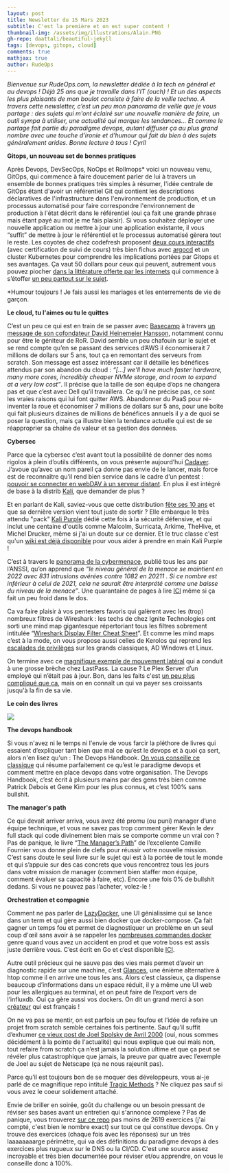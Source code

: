 ```yaml
---
layout: post
title: Newsletter du 15 Mars 2023
subtitle: C'est la première et on est super content !
thumbnail-img: /assets/img/illustrations/Alain.PNG
gh-repo: daattali/beautiful-jekyll
tags: [devops, gitops, cloud]
comments: true
mathjax: true
author: RudeOps
---
```






*Bienvenue sur RudeOps.com, la newsletter dédiée à la tech en général et au devops ! Déjà 25 ans que je travaille dans l’IT (ouch) ! Et un des aspects les plus plaisants de mon boulot consiste à faire de la veille techno. A travers cette newsletter, c’est un peu mon panorama de veille que je vous partage : des sujets qui m'ont éclairé sur une nouvelle manière de faire, un outil sympa à utiliser, une actualité qui marque les tendances… Et comme le partage fait partie du paradigme devops, autant diffuser ça au plus grand nombre avec une touche d’ironie et d’humour qui fait du bien à des sujets généralement arides. Bonne lecture à tous !
Cyril*  


**Gitops, un nouveau set de bonnes pratiques**

Après Devops, DevSecOps, NoOps et Rollmops* voici un nouveau venu, GitOps, qui commence à faire doucement parler de lui à travers un ensemble de bonnes pratiques très simples à résumer, l'idée centrale de GitOps étant d'avoir un référentiel Git qui contient les descriptions déclaratives de l'infrastructure dans l'environnement de production, et un processus automatisé pour faire correspondre l'environnement de production à l'état décrit dans le référentiel (oui ça fait une grande phrase mais étant payé au mot je me fais plaisir). Si vous souhaitez déployer une nouvelle application ou mettre à jour une application existante, il vous “suffit” de mettre à jour le référentiel et le processus automatisé gèrera tout le reste. Les coyotes de chez codefresh proposent  [deux cours interactifs](https://learning.codefresh.io/start)  (avec certification de suivi de cours) très bien fichus avec  [argocd](https://argo-cd.readthedocs.io/en/stable/) et un cluster Kubernetes pour comprendre les implications portées par Gitops et ses avantages. Ça vaut 50 dollars pour ceux qui peuvent, autrement vous pouvez piocher  [dans la littérature offerte par les internets](https://www.redhat.com/fr/topics/devops/what-is-gitops)  qui commence à s’étoffer  [un peu partout sur le sujet](https://blog.devops.dev/gitops-multi-tenancy-with-argo-cd-74ce8ec3bbf5).

*Humour toujours ! Je fais aussi les mariages et les enterrements de vie de garçon.  

**Le cloud, tu l'aimes ou tu le quittes**

C’est un peu ce qui est en train de se passer avec  [Basecamp](https://basecamp.com/) à travers  [un message de son cofondateur David Heinemeier Hansson](https://world.hey.com/dhh/why-we-re-leaving-the-cloud-654b47e0), notamment connu pour être le géniteur de RoR. David semble un peu chafouin sur le sujet et se rend compte qu’en se passant des services d’AWS il économiserait 7 millions de dollars sur 5 ans, tout ça en remontant des serveurs from scratch. Son message est assez intéressant car il détaille les bénéfices attendus par son abandon du cloud :  _“[...] we'll have much faster hardware, many more cores, incredibly cheaper NVMe storage, and room to expand at a very low cost”_. Il précise que la taille de son équipe d’ops ne changera pas et que c’est avec Dell qu’il travaillera. Ce qu’il ne précise pas, ce sont les vraies raisons qui lui font quitter AWS. Abandonner du PaaS pour ré-inventer la roue et économiser 7 millions de dollars sur 5 ans, pour une boîte qui fait plusieurs dizaines de millions de bénéfices annuels il y a de quoi se poser la question, mais ça illustre bien la tendance actuelle qui est de se réapproprier sa chaîne de valeur et sa gestion des données.

**Cybersec**

Parce que la cybersec c’est avant tout la possibilité de donner des noms rigolos à plein d’outils différents, on vous présente aujourd’hui  [Cadaver](https://www.kalilinux.in/2021/06/cadaver-exploit-http-put-vulnerability-kali-linux.html). J’avoue qu’avec un nom pareil ça donne pas envie de le lancer, mais force est de reconnaître qu’il rend bien service dans le cadre d’un pentest :  [pouvoir se connecter en webDAV à un serveur distant](https://null-byte.wonderhowto.com/how-to/exploit-webdav-server-get-shell-0204718/). En plus il est intégré de base à la distrib  [Kali](https://www.kali.org/), que demander de plus ?

Et en parlant de Kali, saviez-vous que cette distribution  [fête ses 10 ans](https://www.kali.org/blog/kali-linux-2023-1-release/)  et que sa dernière version vient tout juste de sortir ? Elle embarque le très attendu "pack" [Kali Purple](https://www.kali.org/blog/kali-linux-2023-1-release/#kali-purple)  dédié cette fois à la sécurité défensive, et qui inclut une centaine d'outils comme Malcolm, Surricata, Arkime, TheHive, et Michel Drucker, même si j'ai un doute sur ce dernier. Et le truc classe c'est qu'un  [wiki est déjà disponible](https://gitlab.com/kalilinux/kali-purple/documentation/-/wikis/home)  pour vous aider à prendre en main Kali Purple !

C’est à travers le  [panorama de la cybermenace](https://www.cert.ssi.gouv.fr/cti/CERTFR-2023-CTI-001/), publié tous les ans par l’ANSSI, qu’on apprend que  _“le niveau général de la menace se maintient en 2022 avec 831 intrusions avérées contre 1082 en 20211 . Si ce nombre est inférieur à celui de 2021, cela ne saurait être interprété comme une baisse du niveau de la menace”_. Une quarantaine de pages à lire  [ICI](https://www.cert.ssi.gouv.fr/cti/CERTFR-2023-CTI-001/)  même si ça fait un peu froid dans le dos.

Ca va faire plaisir à vos pentesters favoris qui galèrent avec les (trop) nombreux filtres de Wireshark : les techs de chez Ignite Technologies ont sorti une mind map gigantesque répertoriant tous les filtres sobrement intitulée “[Wireshark Display Filter Cheat Sheet](https://github.com/Ignitetechnologies/Mindmap/tree/main/Wireshark)”. Et comme les mind maps c’est à la mode, on vous propose aussi celles de Kerolos qui reprend les  [escalades de privilèges](https://github.com/noby0x1/Mind-Maps)  sur les grands classiques, AD Windows et Linux.

On termine avec ce  [magnifique exemple de mouvement latéral](https://thehackernews.com/2023/03/lastpass-hack-engineers-failure-to.html)  qui a conduit à une grosse brèche chez LastPass. La cause ? Le Plex Server d’un employé qui n’était pas à jour. Bon, dans les faits c'est  [un peu plus compliqué que ça](https://www.lemonde.fr/pixels/article/2022/12/23/le-gestionnaire-de-mots-de-passe-lastpass-touche-par-une-fuite-de-donnees_6155508_4408996.html), mais on en connaît un qui va payer ses croissants jusqu'à la fin de sa vie.

**Le coin des livres**

![](https://storage.mlcdn.com/account_image/325165/qmKg4wBqo3gFr8vj5ZpSSGwQOpnYUWKKDjPatYB9.png)

**The devops handbook**

Si vous n'avez ni le temps ni l'envie de vous farcir la pléthore de livres qui essaient d’expliquer tant bien que mal ce qu’est le devops et à quoi ça sert, alors n'en lisez qu'un : The Devops Handbook. [On vous conseille ce classique](https://itrevolution.com/product/the-devops-handbook-second-edition/)  qui résume parfaitement ce qu’est le paradigme devops et comment mettre en place devops dans votre organisation. The Devops Handbook, c’est écrit à plusieurs mains par des gens très bien comme Patrick Debois et Gene Kim pour les plus connus, et c’est 100% sans bullshit.

**The manager's path**

Ce qui devait arriver arriva, vous avez été promu (ou puni) manager d’une équipe technique, et vous ne savez pas trop comment gérer Kevin le dev full stack qui code divinement bien mais se comporte comme un vrai con ? Pas de panique, le livre “[The Manager’s Path](https://www.oreilly.com/library/view/the-managers-path/9781491973882/)” de l’excellente Camille Fournier vous donne plein de clefs pour réussir votre nouvelle mission. C’est sans doute le seul livre sur le sujet qui est à la portée de tout le monde et qui s’appuie sur des cas concrets que vous rencontrez tous les jours dans votre mission de manager (comment bien staffer mon équipe, comment évaluer sa capacité à faire, etc). Encore une fois 0% de bullshit dedans. Si vous ne pouvez pas l’acheter, volez-le !

**Orchestration et compagnie**

Comment ne pas parler de  [LazyDocker](https://github.com/jesseduffield/lazydocker), une UI génialissime qui se lance dans un term et qui gère aussi bien docker que docker-compose. Ça fait gagner un temps fou et permet de diagnostiquer un problème en un seul coup d'œil sans avoir à se rappeler les  [nombreuses commandes docker](https://dockerlabs.collabnix.com/docker/cheatsheet/)  genre quand vous avez un accident en prod et que votre boss est assis juste derrière vous. C’est écrit en Go et c’est disponible  [ICI](https://github.com/jesseduffield/lazydocker).

Autre outil précieux qui ne sauve pas des vies mais permet d’avoir un diagnostic rapide sur une machine, c’est  [Glances](https://nicolargo.github.io/glances/), une énième alternative à htop comme il en arrive une tous les ans. Alors c’est classieux, ça dispense beaucoup d’informations dans un espace réduit, il y a même une UI web pour les allergiques au terminal, et on peut faire de l’export vers de l’influxdb. Oui ça gère aussi vos dockers. On dit un grand merci à son  [créateur](https://github.com/nicolargo) qui est français !  

On ne va pas se mentir, on est parfois un peu foufou et l’idée de refaire un projet from scratch semble certaines fois pertinente. Sauf qu’il suffit d’exhumer  [ce vieux post de Joel Spolsky de Avril 2000](https://www.joelonsoftware.com/2000/04/06/things-you-should-never-do-part-i/)  (oui, nous sommes décidément à la pointe de l'actualité) qui nous explique que oui mais non, tout refaire from scratch ça n’est jamais la solution ultime et que ça peut se révéler plus catastrophique que jamais, la preuve par quatre avec l’exemple de Joel au sujet de Netscape (ça ne nous rajeunit pas).  
  
Parce qu’il est toujours bon de se moquer des développeurs, vous ai-je parlé de ce magnifique repo intitulé  [Tragic Methods](https://github.com/neemspees/tragic-methods)  ? Ne cliquez pas sauf si vous avez le coeur solidement attaché.

Envie de briller en soirée, goût du challenge ou un besoin pressant de réviser ses bases avant un entretien qui s'annonce complexe ? Pas de panique, vous trouverez  [sur ce repo](https://github.com/bregman-arie/devops-exercises)  pas moins de 2619 exercices (j'ai compté, c'est bien le nombre exact) sur tout ce qui constitue devops. On y trouve des exercices (chaque fois avec les réponses) sur un très laaaaaaaarge périmètre, qui va des définitions du paradigme devops à des exercices plus rugueux sur le DNS ou la CI/CD. C'est une source assez incroyable et très bien documentée pour réviser et/ou apprendre, on vous le conseille donc à 100%.